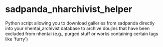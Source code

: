 # sadpanda_nharchivist_helper
Python script allowing you to download galleries from sadpanda directly into your nhentai_archivist database to archive doujins that have been excluded from nhentai (e.g., purged stuff or works containing certain tags like 'furry')
